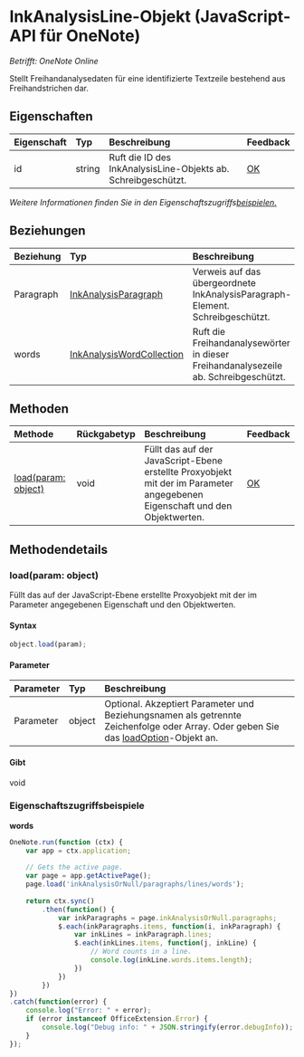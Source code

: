 # InkAnalysisLine-Objekt (JavaScript-API für OneNote)

_Betrifft: OneNote Online_   


Stellt Freihandanalysedaten für eine identifizierte Textzeile bestehend aus Freihandstrichen dar.

## Eigenschaften

| Eigenschaft     | Typ   |Beschreibung|Feedback|
|:---------------|:--------|:----------|:-------|
|id|string|Ruft die ID des InkAnalysisLine-Objekts ab. Schreibgeschützt.|[OK](https://github.com/OfficeDev/office-js-docs/issues/new?title=OneNote-inkAnalysisLine-id)|

_Weitere Informationen finden Sie in den Eigenschaftszugriffs[beispielen.](#beispielen.)_

## Beziehungen
| Beziehung | Typ   |Beschreibung| Feedback|
|:---------------|:--------|:----------|:-------|
|Paragraph|[InkAnalysisParagraph](inkanalysisparagraph.md)|Verweis auf das übergeordnete InkAnalysisParagraph-Element. Schreibgeschützt.|[OK](https://github.com/OfficeDev/office-js-docs/issues/new?title=OneNote-inkAnalysisLine-paragraph)|
|words|[InkAnalysisWordCollection](inkanalysiswordcollection.md)|Ruft die Freihandanalysewörter in dieser Freihandanalysezeile ab. Schreibgeschützt.|[OK](https://github.com/OfficeDev/office-js-docs/issues/new?title=OneNote-inkAnalysisLine-words)|

## Methoden

| Methode           | Rückgabetyp    |Beschreibung| Feedback|
|:---------------|:--------|:----------|:-------|
|[load(param: object)](#loadparam-object)|void|Füllt das auf der JavaScript-Ebene erstellte Proxyobjekt mit der im Parameter angegebenen Eigenschaft und den Objektwerten.|[OK](https://github.com/OfficeDev/office-js-docs/issues/new?title=OneNote-inkAnalysisLine-load)|

## Methodendetails


### load(param: object)
Füllt das auf der JavaScript-Ebene erstellte Proxyobjekt mit der im Parameter angegebenen Eigenschaft und den Objektwerten.

#### Syntax
```js
object.load(param);
```

#### Parameter
| Parameter    | Typ   |Beschreibung|
|:---------------|:--------|:----------|
|Parameter|object|Optional. Akzeptiert Parameter und Beziehungsnamen als getrennte Zeichenfolge oder Array. Oder geben Sie das [loadOption](loadoption.md)-Objekt an.|

#### Gibt 
void
### Eigenschaftszugriffsbeispiele

**words**
```js
OneNote.run(function (ctx) {        
    var app = ctx.application;
    
    // Gets the active page.
    var page = app.getActivePage();
    page.load('inkAnalysisOrNull/paragraphs/lines/words');
    
    return ctx.sync()
        .then(function() {
            var inkParagraphs = page.inkAnalysisOrNull.paragraphs;
            $.each(inkParagraphs.items, function(i, inkParagraph) {
                var inkLines = inkParagraph.lines;
                $.each(inkLines.items, function(j, inkLine) {
                    // Word counts in a line.
                    console.log(inkLine.words.items.length);
                })
            })
        })
})
.catch(function(error) {
    console.log("Error: " + error);
    if (error instanceof OfficeExtension.Error) {
        console.log("Debug info: " + JSON.stringify(error.debugInfo));
    }
}); 
```